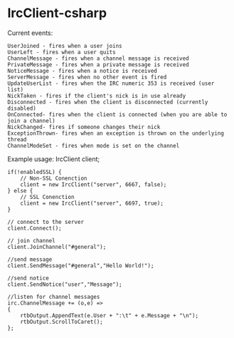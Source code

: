 IrcClient-csharp
================


Current events:

    UserJoined - fires when a user joins
    UserLeft - fires when a user quits
    ChannelMessage - fires when a channel message is received
    PrivateMessage - fires when a private message is received
    NoticeMessage - fires when a notice is received
    ServerMessage - fires when no other event is fired
    UpdateUserList - fires when the IRC numeric 353 is received (user list)
    NickTaken - fires if the client's nick is in use already
    Disconnected - fires when the client is disconnected (currently disabled)
    OnConnected- fires when the client is connected (when you are able to join a channel)
    NickChanged- fires if someone changes their nick
    ExceptionThrown- fires when an exception is thrown on the underlying thread
    ChannelModeSet - fires when mode is set on the channel
    
Example usage:
    IrcClient client;
	
    if(!enabledSSL) {
    	// Non-SSL Conenction
		client = new IrcClient("server", 6667, false);
    } else {
    	// SSL Conenction
    	client = new IrcClient("server", 6697, true);
    }
    
    // connect to the server
    client.Connect();
    
    // join channel
    client.JoinChannel("#general");
    
    //send message
    client.SendMessage("#general","Hello World!");
    
    //send notice
    client.SendNotice("user","Message");
    
    //listen for channel messages
    irc.ChannelMessage += (o,e) =>
    {
        rtbOutput.AppendText(e.User + ":\t" + e.Message + "\n");
        rtbOutput.ScrollToCaret();
    };
